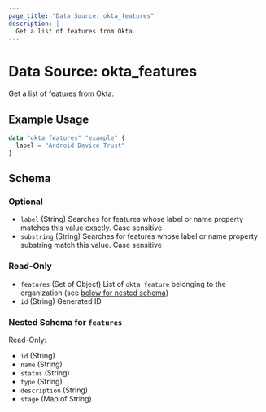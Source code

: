 ```yaml
---
page_title: "Data Source: okta_features"
description: |-
  Get a list of features from Okta.
---
```


# Data Source: okta_features

Get a list of features from Okta.

## Example Usage

```terraform
data "okta_features" "example" {
  label = "Android Device Trust"
}
```

<!-- schema generated by tfplugindocs -->
## Schema

### Optional

- `label` (String) Searches for features whose label or name property matches this value exactly. Case sensitive
- `substring` (String) Searches for features whose label or name property substring match this value. Case sensitive

### Read-Only

- `features` (Set of Object) List of `okta_feature` belonging to the organization (see [below for nested schema](#nestedatt--features))
- `id` (String) Generated ID

<a id="nestedatt--features"></a>
### Nested Schema for `features`

Read-Only:

- `id` (String)
- `name` (String)
- `status` (String)
- `type` (String)
- `description` (String)
- `stage` (Map of String)


